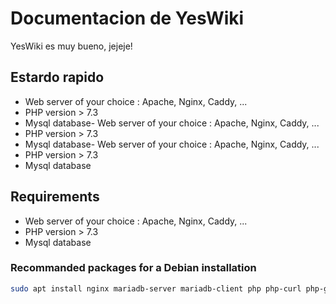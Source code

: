 # Documentacion de YesWiki 

YesWiki es muy bueno, jejeje!

## Estardo rapido

- Web server of your choice : Apache, Nginx, Caddy, ...
- PHP version > 7.3
- Mysql database- Web server of your choice : Apache, Nginx, Caddy, ...
- PHP version > 7.3
- Mysql database- Web server of your choice : Apache, Nginx, Caddy, ...
- PHP version > 7.3
- Mysql database

## Requirements

- Web server of your choice : Apache, Nginx, Caddy, ...
- PHP version > 7.3
- Mysql database


### Recommanded packages for a Debian installation

```bash
sudo apt install nginx mariadb-server mariadb-client php php-curl php-gd php-imap php-json php-mcrypt php-mysql php-opcache php-xmlrpc php-xml php-fpm php-zip  -y
```